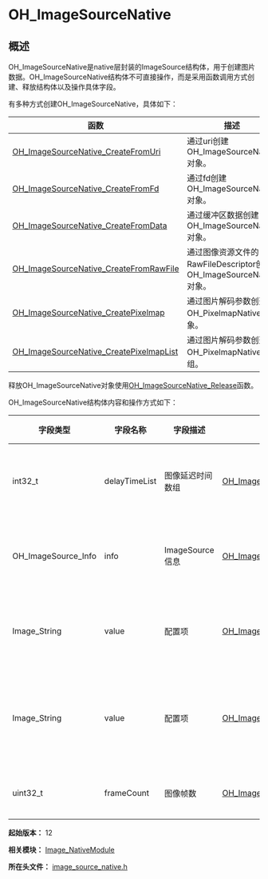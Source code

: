 # OH_ImageSourceNative
<!--Kit: Image Kit-->
<!--Subsystem: Multimedia-->
<!--Owner: @aulight02-->
<!--SE: @liyang_bryan-->
<!--TSE: @xchaosioda-->

## 概述

OH_ImageSourceNative是native层封装的ImageSource结构体，用于创建图片数据。OH_ImageSourceNative结构体不可直接操作，而是采用函数调用方式创建、释放结构体以及操作具体字段。

有多种方式创建OH_ImageSourceNative，具体如下：

| 函数 | 描述 |
| -------- | -------- |
| [OH_ImageSourceNative_CreateFromUri](capi-image-source-native-h.md#oh_imagesourcenative_createfromuri) |通过uri创建OH_ImageSourceNative对象。|
| [OH_ImageSourceNative_CreateFromFd](capi-image-source-native-h.md#oh_imagesourcenative_createfromfd) |通过fd创建OH_ImageSourceNative对象。|
| [OH_ImageSourceNative_CreateFromData](capi-image-source-native-h.md#oh_imagesourcenative_createfromdata) |通过缓冲区数据创建OH_ImageSourceNative对象。|
| [OH_ImageSourceNative_CreateFromRawFile](capi-image-source-native-h.md#oh_imagesourcenative_createfromrawfile) |通过图像资源文件的RawFileDescriptor创建OH_ImageSourceNative对象。|
| [OH_ImageSourceNative_CreatePixelmap](capi-image-source-native-h.md#oh_imagesourcenative_createpixelmap) |通过图片解码参数创建OH_PixelmapNative对象。|
| [OH_ImageSourceNative_CreatePixelmapList](capi-image-source-native-h.md#oh_imagesourcenative_createpixelmaplist) |通过图片解码参数创建OH_PixelmapNative数组。|

释放OH_ImageSourceNative对象使用[OH_ImageSourceNative_Release](capi-image-source-native-h.md#oh_imagesourcenative_release)函数。

OH_ImageSourceNative结构体内容和操作方式如下：

| 字段类型| 字段名称 | 字段描述 |操作函数 | 函数描述 |
| -------- | -------- | -------- | -------- | -------- |
| int32_t | delayTimeList | 图像延迟时间数组 | [OH_ImageSourceNative_GetDelayTimeList](capi-image-source-native-h.md#oh_imagesourcenative_getdelaytimelist) |获取图像延迟时间数组。 |
| OH_ImageSource_Info | info | ImageSource信息 | [OH_ImageSourceNative_GetImageInfo](capi-image-source-native-h.md#oh_imagesourcenative_getimageinfo) |获取指定序号的图片信息。|
| Image_String | value | 配置项 | [OH_ImageSourceNative_GetImageProperty](capi-image-source-native-h.md#oh_imagesourcenative_getimageproperty) |获取图片指定属性键的值。|
| Image_String | value | 配置项 | [OH_ImageSourceNative_ModifyImageProperty](capi-image-source-native-h.md#oh_imagesourcenative_modifyimageproperty) |通过指定的键修改图片属性的值。|
| uint32_t | frameCount | 图像帧数 | [OH_ImageSourceNative_GetFrameCount](capi-image-source-native-h.md#oh_imagesourcenative_getframecount) |获取图像帧数。|

**起始版本：** 12

**相关模块：** [Image_NativeModule](capi-image-nativemodule.md)

**所在头文件：** [image_source_native.h](capi-image-source-native-h.md)